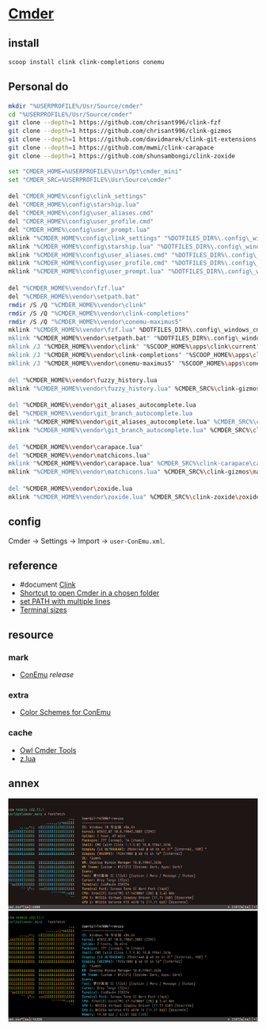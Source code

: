 # [Cmder](https://cmder.app/)

## install

```sh
scoop install clink clink-completions conemu
```

## Personal do

```sh
mkdir "%USERPROFILE%/Usr/Source/cmder"
cd "%USERPROFILE%/Usr/Source/cmder"
git clone --depth=1 https://github.com/chrisant996/clink-fzf
git clone --depth=1 https://github.com/chrisant996/clink-gizmos
git clone --depth=1 https://github.com/davidmarek/clink-git-extensions
git clone --depth=1 https://github.com/mwmi/clink-carapace
git clone --depth=1 https://github.com/shunsambongi/clink-zoxide
```

```sh
set "CMDER_HOME=%USERPROFILE%\Usr\Opt\cmder_mini"
set "CMDER_SRC=%USERPROFILE%\Usr\Source\cmder"

del "CMDER_HOME%\config\clink_settings"
del "CMDER_HOME%\config\starship.lua"
del "CMDER_HOME%\config\user_aliases.cmd"
del "CMDER_HOME%\config\user_profile.cmd"
del "CMDER_HOME%\config\user_prompt.lua"
mklink "%CMDER_HOME%\config\clink_settings" "%DOTFILES_DIR%\.config\_windows_cmder\config\clink_settings"
mklink "%CMDER_HOME%\config\starship.lua" "%DOTFILES_DIR%\.config\_windows_cmder\config\starship.lua"
mklink "%CMDER_HOME%\config\user_aliases.cmd" "%DOTFILES_DIR%\.config\_windows_cmder\config\user_aliases.cmd"
mklink "%CMDER_HOME%\config\user_profile.cmd" "%DOTFILES_DIR%\.config\_windows_cmder\config\user_profile.cmd"
mklink "%CMDER_HOME%\config\user_prompt.lua" "%DOTFILES_DIR%\.config\_windows_cmder\config\user_prompt.lua"

del "%CMDER_HOME%\vendor\fzf.lua"
del "%CMDER_HOME%\vendor\setpath.bat"
rmdir /S /Q "%CMDER_HOME%\vendor\clink"
rmdir /S /Q "%CMDER_HOME%\vendor\clink-completions"
rmdir /S /Q "%CMDER_HOME%\vendor\conemu-maximus5"
mklink "%CMDER_HOME%\vendor\fzf.lua" %DOTFILES_DIR%\.config\_windows_cmder\vendor\fzf.lua"
mklink "%CMDER_HOME%\vendor\setpath.bat" "%DOTFILES_DIR%\.config\_windows_cmder\vendor\setpath.bat"
mklink /J "%CMDER_HOME%\vendor\clink" "%SCOOP_HOME%\apps\clink\current"
mklink /J "%CMDER_HOME%\vendor\clink-completions" "%SCOOP_HOME%\apps\clink-completions\current"
mklink /J "%CMDER_HOME%\vendor\conemu-maximus5" "%SCOOP_HOME%\apps\conemu\current"

del "%CMDER_HOME%\vendor\fuzzy_history.lua
mklink "%CMDER_HOME%\vendor\fuzzy_history.lua" %CMDER_SRC%\clink-gizmos\fuzzy_history.lua"

del "%CMDER_HOME%\vendor\git_aliases_autocomplete.lua
del "%CMDER_HOME%\vendor\git_branch_autocomplete.lua
mklink "%CMDER_HOME%\vendor\git_aliases_autocomplete.lua" %CMDER_SRC%\clink-git-extensions\git_aliases_autocomplete.lua"
mklink "%CMDER_HOME%\vendor\git_branch_autocomplete.lua" %CMDER_SRC%\clink-git-extensions\git_branch_autocomplete.lua"

del "%CMDER_HOME%\vendor\carapace.lua"
del "%CMDER_HOME%\vendor\matchicons.lua"
mklink "%CMDER_HOME%\vendor\carapace.lua" %CMDER_SRC%\clink-carapace\carapace.lua"
mklink "%CMDER_HOME%\vendor\matchicons.lua" %CMDER_SRC%\clink-gizmos\matchicons.lua"

del "%CMDER_HOME%\vendor\zoxide.lua
mklink "%CMDER_HOME%\vendor\zoxide.lua" %CMDER_SRC%\clink-zoxide\zoxide.lua"
```

## config

Cmder → Settings → Import → `user-ConEmu.xml`.

## reference

- #document [Clink](https://chrisant996.github.io/clink/clink.html)
- [Shortcut to open Cmder in a chosen folder](https://github.com/cmderdev/cmder#shortcut-to-open-cmder-in-a-chosen-folder)
- [set PATH with multiple lines](https://stackoverflow.com/questions/40909459/set-path-with-multiple-lines)
- [Terminal sizes](https://help.gnome.org/users/gnome-terminal/stable/app-terminal-sizes.html.en)

## resource

### mark

- [ConEmu](https://github.com/Maximus5/ConEmu) _release_

### extra

- [Color Schemes for ConEmu](https://github.com/hasansujon786/Cmder-Color-Themes)

### cache

- [Owl Cmder Tools](https://github.com/tadashi-aikawa/owl-cmder-tools)
- [z.lua](https://github.com/skywind3000/z.lua)

## annex

![colorcheme_fakenight](/_image/opt/_windows/cmder/colorcheme_fakenight.png)
![colorscheme_vanta](/_image/opt/_windows/cmder/colorscheme_vanta.png)
